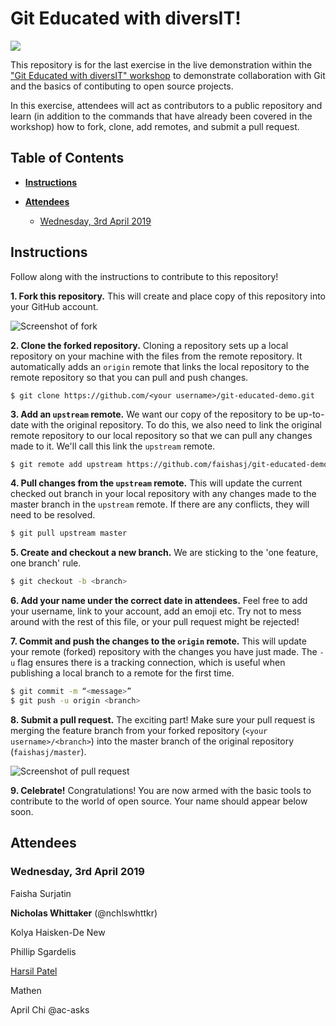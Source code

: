 # Git Educated with diversIT!

[![](https://monashdiversit.com/images/icons/long.svg)](https://monashdiversit.com)

This repository is for the last exercise in the live demonstration within the ["Git Educated with diversIT" workshop](https://github.com/faishasj/workshops/tree/master/git-educated) to demonstrate collaboration with Git and the basics of contibuting to open source projects. 

In this exercise, attendees will act as contributors to a public repository and learn (in addition to the commands that have already been covered in the workshop) how to fork, clone, add remotes, and submit a pull request.

## Table of Contents

- [**Instructions**](#instructions)

- [**Attendees**](#attendees)

	- [Wednesday, 3rd April 2019](#wednesday-3rd-april-2019)

## Instructions

Follow along with the instructions to contribute to this repository!

**1. Fork this repository.** This will create and place copy of this repository into your GitHub account.

![Screenshot of fork](assets/fork.png)

**2. Clone the forked repository.** Cloning a repository sets up a local repository on your machine with the files from the remote repository. It automatically adds an `origin` remote that links the local repository to the remote repository so that you can pull and push changes.
```bashd
$ git clone https://github.com/<your username>/git-educated-demo.git
```

**3. Add an `upstream` remote.** We want our copy of the repository to be up-to-date with the original repository. To do this, we also need to link the original remote repository to our local repository so that we can pull any changes made to it. We'll call this link the `upstream` remote.

```bash
$ git remote add upstream https://github.com/faishasj/git-educated-demo.git
```

**4. Pull changes from the `upstream` remote.** This will update the current checked out branch in your local repository with any changes made to the master branch in the `upstream` remote. If there are any conflicts, they will need to be resolved.

```bash
$ git pull upstream master
```

**5. Create and checkout a new branch.** We are sticking to the 'one feature, one branch' rule.

```bash
$ git checkout -b <branch>
```

**6. Add your name under the correct date in attendees.** Feel free to add your username, link to your account, add an emoji etc. Try not to mess around with the rest of this file, or your pull request might be rejected!

**7. Commit and push the changes to the `origin` remote.** This will update your remote (forked) repository with the changes you have just made. The `-u` flag ensures there is a tracking connection, which is useful when publishing a local branch to a remote for the first time.

```bash
$ git commit -m “<message>”
$ git push -u origin <branch>

```

**8. Submit a pull request.** The exciting part! Make sure your pull request is merging the feature branch from your forked repository (`<your username>/<branch>`) into the master branch of the original repository (`faishasj/master`). 

![Screenshot of pull request](assets/pull_request.png)

**9. Celebrate!** Congratulations! You are now armed with the basic tools to contribute to the world of open source. Your name should appear below soon.

## Attendees

### Wednesday, 3rd April 2019


Faisha Surjatin

**Nicholas Whittaker** (@nchlswhttkr)

Kolya Haisken-De New

Phillip Sgardelis

[Harsil Patel](https://github.com/harsilspatel)

Mathen

April Chi @ac-asks
